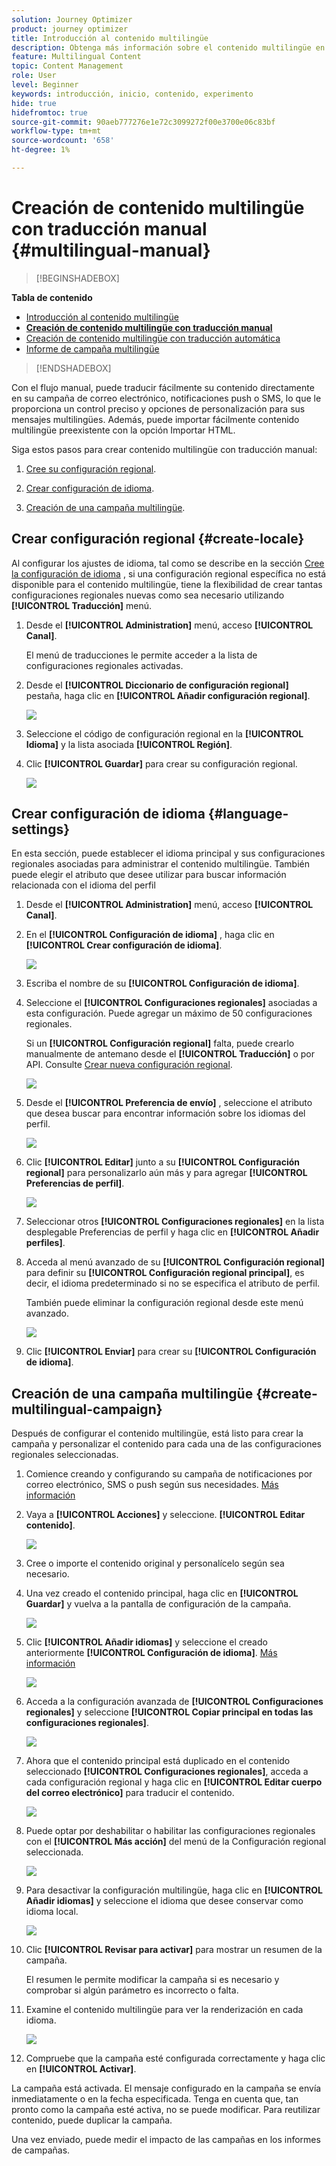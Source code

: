 ```yaml
---
solution: Journey Optimizer
product: journey optimizer
title: Introducción al contenido multilingüe
description: Obtenga más información sobre el contenido multilingüe en Journey Optimizer
feature: Multilingual Content
topic: Content Management
role: User
level: Beginner
keywords: introducción, inicio, contenido, experimento
hide: true
hidefromtoc: true
source-git-commit: 90aeb777276e1e72c3099272f00e3700e06c83bf
workflow-type: tm+mt
source-wordcount: '658'
ht-degree: 1%

---
```


# Creación de contenido multilingüe con traducción manual {#multilingual-manual}

>[!BEGINSHADEBOX]

**Tabla de contenido**

* [Introducción al contenido multilingüe](multilingual-gs.md)
* **[Creación de contenido multilingüe con traducción manual](multilingual-manual.md)**
* [Creación de contenido multilingüe con traducción automática](multilingual-automated.md)
* [Informe de campaña multilingüe](multilingual-report.md)

>[!ENDSHADEBOX]

Con el flujo manual, puede traducir fácilmente su contenido directamente en su campaña de correo electrónico, notificaciones push o SMS, lo que le proporciona un control preciso y opciones de personalización para sus mensajes multilingües. Además, puede importar fácilmente contenido multilingüe preexistente con la opción Importar HTML.

Siga estos pasos para crear contenido multilingüe con traducción manual:

1. [Cree su configuración regional](#create-locale).

1. [Crear configuración de idioma](#create-language-settings).

1. [Creación de una campaña multilingüe](#create-a-multilingual-campaign).

## Crear configuración regional {#create-locale}

Al configurar los ajustes de idioma, tal como se describe en la sección [Cree la configuración de idioma](#language-settings) , si una configuración regional específica no está disponible para el contenido multilingüe, tiene la flexibilidad de crear tantas configuraciones regionales nuevas como sea necesario utilizando **[!UICONTROL Traducción]** menú.

1. Desde el **[!UICONTROL Administration]** menú, acceso **[!UICONTROL Canal]**.

   El menú de traducciones le permite acceder a la lista de configuraciones regionales activadas.

1. Desde el **[!UICONTROL Diccionario de configuración regional]** pestaña, haga clic en **[!UICONTROL Añadir configuración regional]**.

   ![](assets/locale_1.png)

1. Seleccione el código de configuración regional en la **[!UICONTROL Idioma]** y la lista asociada **[!UICONTROL Región]**.

1. Clic **[!UICONTROL Guardar]** para crear su configuración regional.

   ![](assets/locale_2.png)

## Crear configuración de idioma {#language-settings}

En esta sección, puede establecer el idioma principal y sus configuraciones regionales asociadas para administrar el contenido multilingüe. También puede elegir el atributo que desee utilizar para buscar información relacionada con el idioma del perfil

1. Desde el **[!UICONTROL Administration]** menú, acceso **[!UICONTROL Canal]**.

1. En el **[!UICONTROL Configuración de idioma]** , haga clic en **[!UICONTROL Crear configuración de idioma]**.

   ![](assets/multilingual-settings-1.png)

1. Escriba el nombre de su **[!UICONTROL Configuración de idioma]**.

1. Seleccione el **[!UICONTROL Configuraciones regionales]** asociadas a esta configuración. Puede agregar un máximo de 50 configuraciones regionales.

   Si un **[!UICONTROL Configuración regional]** falta, puede crearlo manualmente de antemano desde el **[!UICONTROL Traducción]** o por API. Consulte [Crear nueva configuración regional](#create-locale).

   ![](assets/multilingual-settings-2.png)

1. Desde el **[!UICONTROL Preferencia de envío]** , seleccione el atributo que desea buscar para encontrar información sobre los idiomas del perfil.

   ![](assets/multilingual-settings-3.png)

1. Clic **[!UICONTROL Editar]** junto a su **[!UICONTROL Configuración regional]** para personalizarlo aún más y para agregar **[!UICONTROL Preferencias de perfil]**.

   ![](assets/multilingual-settings-4.png)

1. Seleccionar otros **[!UICONTROL Configuraciones regionales]** en la lista desplegable Preferencias de perfil y haga clic en **[!UICONTROL Añadir perfiles]**.

1. Acceda al menú avanzado de su **[!UICONTROL Configuración regional]** para definir su **[!UICONTROL Configuración regional principal]**, es decir, el idioma predeterminado si no se especifica el atributo de perfil.

   También puede eliminar la configuración regional desde este menú avanzado.

   ![](assets/multilingual-settings-5.png)

1. Clic **[!UICONTROL Enviar]** para crear su **[!UICONTROL Configuración de idioma]**.

<!--
1. Access the **[!UICONTROL Channel surfaces]** menu and create a new channel surface or select an existing one.

1. In the **[!UICONTROL Header parameters]** section, select the **[!UICONTROL Enable multilingual]** option.

1. Select your **[!UICONTROL Locales dictionary]** and add as many as needed.
-->

## Creación de una campaña multilingüe {#create-multilingual-campaign}

Después de configurar el contenido multilingüe, está listo para crear la campaña y personalizar el contenido para cada una de las configuraciones regionales seleccionadas.

1. Comience creando y configurando su campaña de notificaciones por correo electrónico, SMS o push según sus necesidades. [Más información](../campaigns/create-campaign.md)

1. Vaya a **[!UICONTROL Acciones]** y seleccione. **[!UICONTROL Editar contenido]**.

   ![](assets/multilingual-campaign-1.png)

1. Cree o importe el contenido original y personalícelo según sea necesario.

1. Una vez creado el contenido principal, haga clic en **[!UICONTROL Guardar]** y vuelva a la pantalla de configuración de la campaña.

   ![](assets/multilingual-campaign-2.png)

1. Clic **[!UICONTROL Añadir idiomas]** y seleccione el creado anteriormente **[!UICONTROL Configuración de idioma]**. [Más información](#create-language-settings)

   ![](assets/multilingual-campaign-3.png)

1. Acceda a la configuración avanzada de **[!UICONTROL Configuraciones regionales]** y seleccione **[!UICONTROL Copiar principal en todas las configuraciones regionales]**.

   ![](assets/multilingual-campaign-4.png)

1. Ahora que el contenido principal está duplicado en el contenido seleccionado  **[!UICONTROL Configuraciones regionales]**, acceda a cada configuración regional y haga clic en **[!UICONTROL Editar cuerpo del correo electrónico]** para traducir el contenido.

   ![](assets/multilingual-campaign-5.png)

1. Puede optar por deshabilitar o habilitar las configuraciones regionales con el **[!UICONTROL Más acción]** del menú de la Configuración regional seleccionada.

   ![](assets/multilingual-campaign-6.png)

1. Para desactivar la configuración multilingüe, haga clic en **[!UICONTROL Añadir idiomas]** y seleccione el idioma que desee conservar como idioma local.

   ![](assets/multilingual-campaign-7.png)

1. Clic **[!UICONTROL Revisar para activar]** para mostrar un resumen de la campaña.

   El resumen le permite modificar la campaña si es necesario y comprobar si algún parámetro es incorrecto o falta.

1. Examine el contenido multilingüe para ver la renderización en cada idioma.

   ![](assets/multilingual-campaign-8.png)

1. Compruebe que la campaña esté configurada correctamente y haga clic en **[!UICONTROL Activar]**.

La campaña está activada. El mensaje configurado en la campaña se envía inmediatamente o en la fecha especificada. Tenga en cuenta que, tan pronto como la campaña esté activa, no se puede modificar. Para reutilizar contenido, puede duplicar la campaña.

Una vez enviado, puede medir el impacto de las campañas en los informes de campañas.

<!--
# Create a multilingual journey {#create-multilingual-journey}

1. Create your journey with a Delivery and personalize your content as needed.
1. From your delivery action, click Edit content.
1. Click Add languages.

-->
